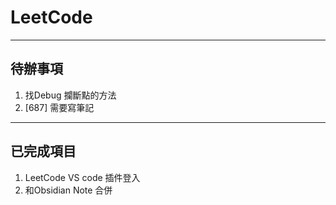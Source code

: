 # LeetCode

-----

## 待辦事項
1. 找Debug 攔斷點的方法
2. [687] 需要寫筆記

-----

## 已完成項目
1. LeetCode VS code 插件登入
2. 和Obsidian Note 合併
